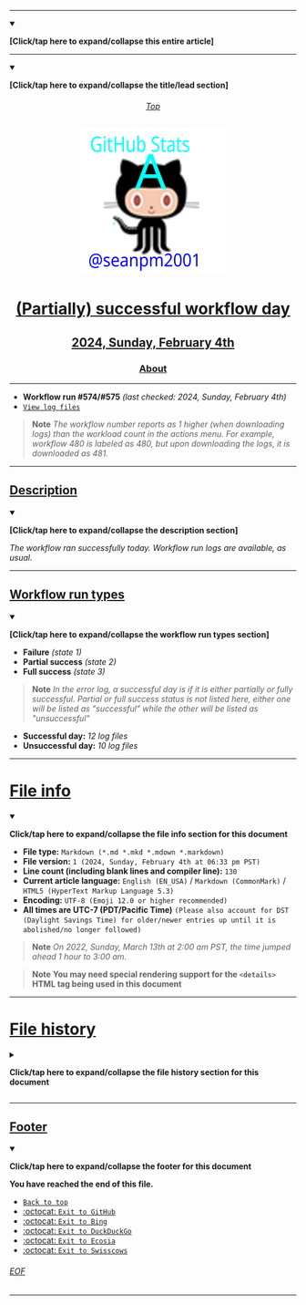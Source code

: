 
***

<details open><summary><p><b>[Click/tap here to expand/collapse this entire article]</b></p></summary>

---

<details open><summary><p><b>[Click/tap here to expand/collapse the title/lead section]</b></p></summary>

<div align="center">
    <H6 id="Top"><a href="#Top">Top</a></H6>
    <img alt="GitHub Stats A logo failed to load. Click/tap here to attempt to view it" src="/GitHub_Stats_A_Logo_V1.svg" title="GitHub Stats A logo" width="256" height="256" class="center"/>
    <H1 id="Title"><a href="#Title">(Partially) successful workflow day</a></H1> <!-- TODO: This line should be updated daily/when needed !-->
    <H2 id="Date-of-run"><a href="#Date-of-run">2024, Sunday, February 4th</a></H2> <!-- TODO: This line should be updated daily !-->
    <H3 id="About"><a href="#About">About</a></H3>
</div>

---

- **Workflow run #574/#575** _(last checked: 2024, Sunday, February 4th)_ <!-- TODO: This line should be updated daily !-->
- [`View log files`](/ErrorLog/2024/02_February/04/logs_575/) <!-- TODO: This line should be updated daily TODO: DON'T FORGET TO UPDATE THE DAY OF MONTH SLOT !-->

> **Note** _The workflow number reports as 1 higher (when downloading logs) than the workload count in the actions menu. For example, workflow 480 is labeled as 480, but upon downloading the logs, it is downloaded as 481._

</details> <!-- End of title/lead section !-->

---

## [Description](#Description)

<details open><summary><p><b>[Click/tap here to expand/collapse the description section]</b></p></summary>

_The workflow ran successfully today. Workflow run logs are available, as usual._ <!-- TODO: This line should be updated daily/when needed !-->

</details> <!-- End of description section !-->

---

## [Workflow run types](#Workflow-run-types)

<details open><summary><p><b>[Click/tap here to expand/collapse the workflow run types section]</b></p></summary>

- **Failure** _(state 1)_
- **Partial success** _(state 2)_
- **Full success** _(state 3)_

> **Note** _In the error log, a successful day is if it is either partially or fully successful. Partial or full success status is not listed here, either one will be listed as "successful" while the other will be listed as "unsuccessful"_

- **Successful day:** _12 log files_
- **Unsuccessful day:** _10 log files_

</details> <!-- End of workflow run types section !-->

***

# [File info](#File-info)

<details open><summary><p lang="en"><b>Click/tap here to expand/collapse the file info section for this document</b></p></summary>

- **File type:** `Markdown (*.md *.mkd *.mdown *.markdown)`
- **File version:** `1 (2024, Sunday, February 4th at 06:33 pm PST)` <!-- TODO:This line should be updated daily !-->
- **Line count (including blank lines and compiler line):** `130`
- **Current article language:** `English (EN_USA)` / `Markdown (CommonMark)` / `HTML5 (HyperText Markup Language 5.3)`
- **Encoding:** `UTF-8 (Emoji 12.0 or higher recommended)`
- **All times are UTC-7 (PDT/Pacific Time)** `(Please also account for DST (Daylight Savings Time) for older/newer entries up until it is abolished/no longer followed)`

> **Note** _On 2022, Sunday, March 13th at 2:00 am PST, the time jumped ahead 1 hour to 3:00 am._

> **Note** **You may need special rendering support for the `<details>` HTML tag being used in this document**

</details> <!-- End of file info section !-->

***

# [File history](#File-history)

<details><summary><p lang="en"><b>Click/tap here to expand/collapse the file history section for this document</b></p></summary>

<details open><summary><H2 lang="en" id="Version1"><b>Version 1 (2024, Sunday, January 31st at 06:33 pm PST)</b></H2></summary> <!-- TODO: This line should be updated daily !-->

**This version was made by:** [`@seanpm2001`](https://github.com/seanpm2001/)

> **Note** _Continuing for 1 consecutive day_ <!-- This line should be updated daily !-->

> Changes:

- [x] Started the file
- [x] Added the `Title/lead` section
- [x] Added the `Description` section
- [x] Added the `Workflow run types` section
- [x] Added the `File Info` section
- - [x] Added the file type
- - [x] Added the file version
- - [x] Added the line count
- - [x] Added the language
- - [x] Added the encoding
- - [x] Added the DST warning
- - [x] Added the special rendering note
- [x] Added the `File History` section
- - [x] Added an entry for version 1
- [x] Added the `Footer` section
- [ ] No other changes in version 1

</details> <!-- End of file history version 1 entry !-->

</details> <!-- End of file history section !-->

***

## [Footer](#Footer)

<details open><summary><p lang="en"><b>Click/tap here to expand/collapse the footer for this document</b></p></summary>

**You have reached the end of this file.**

- [`Back to top`](#Top)
- [:octocat: `Exit to GitHub`](https://github.com/)
- [:octocat: `Exit to Bing`](https://bing.com/)
- [:octocat: `Exit to DuckDuckGo`](https://duckduckgo.com/)
- [:octocat: `Exit to Ecosia`](https://ecosia.org/)
- [:octocat: `Exit to Swisscows`](https://swisscows.com/)

###### [EOF](#EOF)

</details> <!-- End of footer section !-->

</details> <!-- End of article !-->

***
